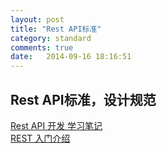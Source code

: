```yaml
---
layout: post
title: "Rest API标准"
category: standard
comments: true
date:   2014-09-16 18:16:51
---
```


## Rest API标准，设计规范

[Rest API 开发 学习笔记](http://www.cnblogs.com/springyangwc/archive/2012/01/18/2325784.html)  
[REST 入门介绍](http://www.cnblogs.com/shanyou/archive/2012/05/12/2496959.html)  

